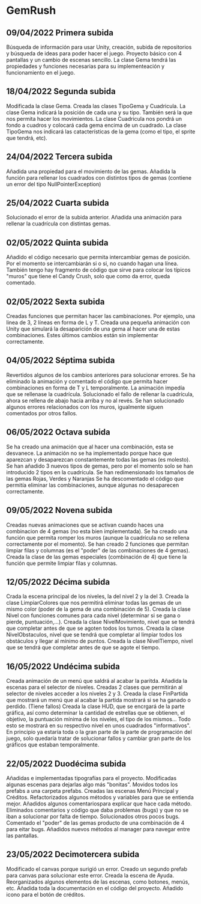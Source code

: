 # GemRush

## 09/04/2022 Primera subida
Búsqueda de información para usar Unity, creación, subida de repositorios y búsqueda de ideas para poder hacer el juego.
Proyecto básico con 4 pantallas y un cambio de escenas sencillo.
La clase Gema tendrá las propiedades y funciones necesarias para su implementeación y funcionamiento en el juego.

## 18/04/2022 Segunda subida
Modificada la clase Gema. 
Creada las clases TipoGema y Cuadricula.
La clase Gema indicará la posición de cada una y su tipo. También será la que nos permita hacer los movimientos.
La clase Cuadricula nos pondrá un fondo a cuadros y colocará cada gema encima de un cuadrado.
La clase TipoGema nos indicará las catacterísticas de la gema (como el tipo, el sprite que tendrá, etc).

## 24/04/2022 Tercera subida
Añadida una propiedad para el movimiento de las gemas.
Añadida la función para rellenar los cuadrados con distintos tipos de gemas (contiene un error del tipo NullPointerException)

## 25/04/2022 Cuarta subida
Solucionado el error de la subida anterior.
Añadida una animación para rellenar la cuadrícula con distintas gemas.

## 02/05/2022 Quinta subida
Añadido el código necesario que permita intercambiar gemas de posición. Por el momento se intercambiarán si o si, no cuando hagan una línea.
También tengo hay fragmento de código que sirve para colocar los típicos "muros" que tiene el Candy Crush, solo que como da error, queda comentado.

## 02/05/2022 Sexta subida
Creadas funciones que permitan hacer las cambinaciones. Por ejemplo, una linea de 3, 2 líneas en forma de L y T.
Creada una pequeña animación con Unity que simulará la desaparición de una gema al hacer una de estas combinaciones.
Estes últimos cambios están sin implementar correctamente.

## 04/05/2022 Séptima subida
Revertidos algunos de los cambios anteriores para solucionar errores.
Se ha eliminado la animación y comentado el código que permita hacer combinaciones en forma de T y L temporalmente. La animación impedía que se rellenase la cuadrícula.
Solucionado el fallo de rellenar la cuadrícula, ahora se rellena de abajo hacia arriba y no al revés.
Se han solucionado algunos errores relacionados con los muros, igualmente siguen comentados por otros fallos.

## 06/05/2022 Octava subida
Se ha creado una animación que al hacer una combinación, esta se desvanece. La animación no se ha implementado porque hace que aparezcan y desaparezcan constantemente todas las gemas (es molesto).
Se han añadido 3 nuevos tipos de gemas, pero por el momento solo se han introducido 2 tipos en la cuadrícula. Se han redimensionado los tamaños de las gemas Rojas, Verdes y Naranjas
Se ha descomentado el código que permitía eliminar las combinaciones, aunque algunas no desaparecen correctamente.

## 09/05/2022 Novena subida
Creadas nuevas animaciones que se activan cuando haces una combinacion de 4 gemas (no esta bien implementada).
Se ha creado una función que permita romper los muros (aunque la cuadrícula no se rellena correctamente por el momento).
Se han creado 2 funciones que permitan limpiar filas y columnas (es el "poder" de las combinaciones de 4 gemas).
Creada la clase de las gemas especiales (combinación de 4) que tiene la función que permite limpiar filas y columnas. 

## 12/05/2022 Décima subida
Crada la escena principal de los niveles, la del nivel 2 y la del 3.
Creada la clase LimpiarColores que nos permitirá eliminar todas las gemas de un mismo color (poder de la gema de una combinación de 5).
Creada la clase Nivel con funciones comunes para cada nivel (determinar si se gana o pierde, puntuación,...).
Creada la clase NivelMovimiento, nivel que se tendrá que completar antes de que se agoten todos los turnos.
Creada la clase NivelObstaculos, nivel que se tendrá que completar al limpiar todos los obstáculos y llegar al mínimo de puntos.
Creada la clase NivelTiempo, nivel que se tendrá que completar antes de que se agote el tiempo.

## 16/05/2022 Undécima subida
Creada animación de un menú que saldrá al acabar la paritda.
Añadida la escenas para el selector de niveles.
Creadas 2 clases que permitirán al selector de niveles acceder a los niveles 2 y 3.
Creada la clase FinPartida que mostrará un menú que al acabar la partida mostrará si se ha ganado o perdido. (Tiene fallos)
Creada la clase HUD, que se encrgará de la parte gráfica, así como determinar la cantidad de estrellas que se obtienen, el objetivo, la puntuación mínima de los niveles, el tipo de los mismos... Todo esto se mostrará en su respectivo nivel en unos cuadrados "informativos".
En principio ya estaría toda o la gran parte de la parte de programación del juego, solo quedaría tratar de solucionar fallos y cambiar gran parte de los gráficos que estaban temporalmente.

## 22/05/2022 Duodécima subida
Añadidas e implementadas tipografías para el proyecto. 
Modificadas algunas escenas para dejarlas algo más "bonitas".
Movidos todos los prefabs a una carpeta prefabs.
Creadas las escenas Menú Principal y Créditos.
Refactorizados algunos métodos y variables para que se entienda mejor. 
Añadidos algunos comentariospara explicar que hace cada método.
Eliminados comentarios y código que daba problemas (bugs) y que no se iban a solucionar por falta de tiempo.
Solucionados otros pocos bugs.
Comentado el "poder" de las gemas producto de una combinación de 4 para eitar bugs.
Añadidos nuevos métodos al manager para navegar entre las pantallas.

## 23/05/2022 Decimotercera subida
Modificado el canvas porque surigió un error.
Creado un segundo prefab para canvas para solucionar este error.
Creada la escena de Ayuda. 
Reorganizados algunos elementos de las escenas, como botones, menús, etc.
Añadida toda la documentación en el código del proyecto.
Añadido icono para el botón de créditos.
